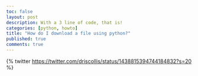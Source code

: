 ```yaml
---
toc: false
layout: post
description: With a 3 line of code, that is!
categories: [python, howto]
title: "How do I download a file using python?"
published: true
comments: true
---
```

{% twitter https://twitter.com/driscollis/status/1438815394744184832?s=20 %}


